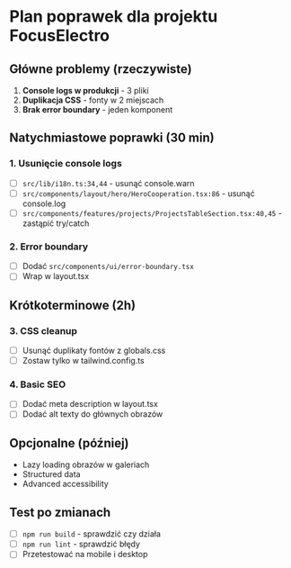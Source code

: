 # Plan poprawek dla projektu FocusElectro

## Główne problemy (rzeczywiste)
1. **Console logs w produkcji** - 3 pliki
2. **Duplikacja CSS** - fonty w 2 miejscach  
3. **Brak error boundary** - jeden komponent

## Natychmiastowe poprawki (30 min)

### 1. Usunięcie console logs
- [ ] `src/lib/i18n.ts:34,44` - usunąć console.warn
- [ ] `src/components/layout/hero/HeroCooperation.tsx:86` - usunąć console.log  
- [ ] `src/components/features/projects/ProjectsTableSection.tsx:40,45` - zastąpić try/catch

### 2. Error boundary
- [ ] Dodać `src/components/ui/error-boundary.tsx`
- [ ] Wrap w layout.tsx

## Krótkoterminowe (2h)

### 3. CSS cleanup
- [ ] Usunąć duplikaty fontów z globals.css
- [ ] Zostaw tylko w tailwind.config.ts

### 4. Basic SEO
- [ ] Dodać meta description w layout.tsx
- [ ] Dodać alt texty do głównych obrazów

## Opcjonalne (później)
- Lazy loading obrazów w galeriach
- Structured data
- Advanced accessibility

## Test po zmianach
- [ ] `npm run build` - sprawdzić czy działa
- [ ] `npm run lint` - sprawdzić błędy
- [ ] Przetestować na mobile i desktop